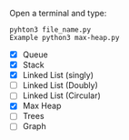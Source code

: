 Open a terminal and type:

```
pyhton3 file_name.py
Example python3 max-heap.py
```

- [x] Queue
- [x] Stack
- [x] Linked List (singly)
- [ ] Linked List (Doubly)
- [ ] Linked List (Circular)
- [x] Max Heap
- [ ] Trees
- [ ] Graph
